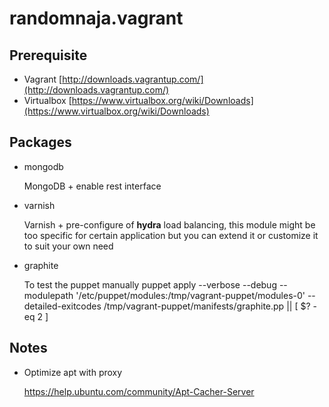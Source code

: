 randomnaja.vagrant
==================

## Prerequisite
* Vagrant [http://downloads.vagrantup.com/](http://downloads.vagrantup.com/)
* Virtualbox [https://www.virtualbox.org/wiki/Downloads](https://www.virtualbox.org/wiki/Downloads)

## Packages
* mongodb
    
    MongoDB + enable rest interface

* varnish

    Varnish + pre-configure of __hydra__ load balancing, this module might be too specific for certain application
     but you can extend it or customize it to suit your own need

* graphite
	
	To test the puppet manually
		puppet apply --verbose --debug --modulepath '/etc/puppet/modules:/tmp/vagrant-puppet/modules-0' --detailed-exitcodes /tmp/vagrant-puppet/manifests/graphite.pp || [ $? -eq 2 ]

## Notes

* Optimize apt with proxy
	
	https://help.ubuntu.com/community/Apt-Cacher-Server